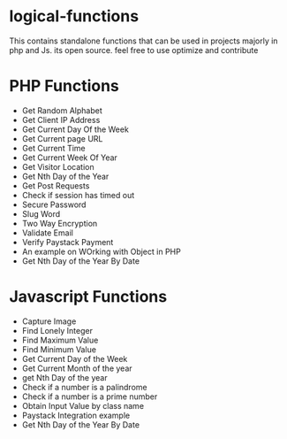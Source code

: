 # logical-functions
<p>This contains standalone functions that can be used in projects majorly in php and Js. its open source. 
feel free to use optimize and contribute</p>

<h1>PHP Functions </h1>
<ul>
<li> Get Random Alphabet </li>
<li> Get Client IP Address </li>
<li> Get Current Day Of the Week</li>
<li> Get Current page URL </li>
<li> Get Current Time </li>
<li> Get Current Week Of Year</li>
<li> Get Visitor Location </li>
<li> Get Nth Day of the Year </li>
<li> Get Post Requests </li>
<li> Check if session has timed out </li>
<li> Secure Password </li>
<li> Slug Word </li>
<li> Two Way Encryption </li>
<li> Validate Email </li>
<li> Verify Paystack Payment </li>
<li> An example on WOrking with Object in PHP </li>
<li> Get Nth Day of the Year By Date </li>
</ul>
<h1> Javascript Functions </h1>
<ul>
<li> Capture Image </li>
<li> Find Lonely Integer </li>
<li> Find Maximum Value </li>
<li> Find Minimum Value </li>
<li> Get Current Day of the Week </li>
<li> Get Current Month of the year </li>
<li> get Nth Day of the year </li>
<li> Check if a number is a palindrome </li>
<li> Check if a number is a prime number </li>
<li> Obtain Input Value by class name </li>
<li> Paystack Integration example </li>
<li> Get Nth Day of the Year By Date </li>
</ul>
